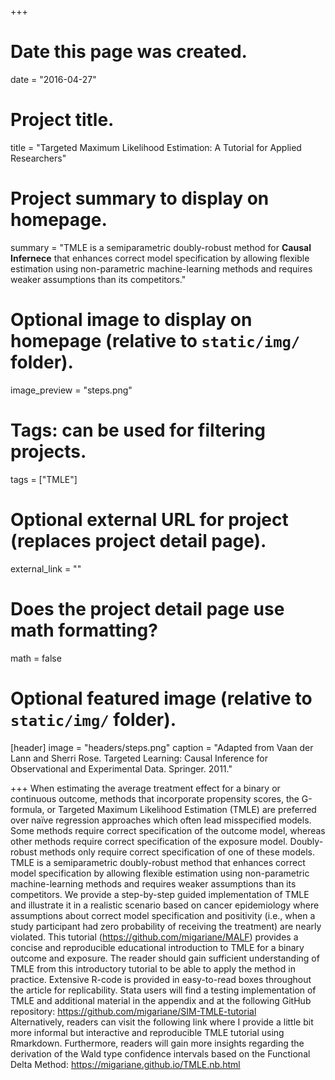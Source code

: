 +++
# Date this page was created.
date = "2016-04-27"

# Project title.
title = "Targeted Maximum Likelihood Estimation: A Tutorial for Applied Researchers"

# Project summary to display on homepage.
summary = "TMLE is a semiparametric doubly-robust method for **Causal Infernece** that enhances correct model specification by allowing flexible estimation using non-parametric machine-learning methods and requires weaker assumptions than its competitors."

# Optional image to display on homepage (relative to `static/img/` folder).
image_preview = "steps.png"

# Tags: can be used for filtering projects.
tags = ["TMLE"]

# Optional external URL for project (replaces project detail page).
external_link = ""

# Does the project detail page use math formatting?
math = false

# Optional featured image (relative to `static/img/` folder).
[header]
image = "headers/steps.png"
caption = "Adapted from Vaan der Lann and Sherri Rose. Targeted Learning: Causal Inference for Observational and Experimental Data. Springer. 2011."

+++
When estimating the average treatment effect for a binary or continuous outcome, methods that incorporate propensity scores, the G-formula, or Targeted Maximum Likelihood Estimation (TMLE) are preferred over naïve regression approaches which often lead misspecified models. Some methods require correct specification of the outcome model, whereas other methods require correct specification of the exposure model. Doubly-robust methods only require correct specification of one of these models. TMLE is a semiparametric doubly-robust method that enhances correct model specification by allowing flexible estimation using non-parametric machine-learning methods and requires weaker assumptions than its competitors. We provide a step-by-step guided implementation of TMLE and illustrate it in a realistic scenario based on cancer epidemiology where assumptions about correct model specification and positivity (i.e., when a study participant had zero probability of receiving the treatment) are nearly violated. This tutorial (https://github.com/migariane/MALF) provides a concise and reproducible educational introduction to TMLE for a binary outcome and exposure. The reader should gain sufficient understanding of TMLE from this introductory tutorial to be able to apply the method in practice. Extensive R-code is provided in easy-to-read boxes throughout the article for replicability. Stata users will find a testing implementation of TMLE and additional material in the appendix and at the following GitHub repository: https://github.com/migariane/SIM-TMLE-tutorial  
 	Alternatively, readers can visit the following link where I provide a little bit more informal but interactive and reproducible TMLE tutorial using Rmarkdown. Furthermore, readers will gain more insights regarding the derivation of the Wald type confidence intervals based on the Functional Delta Method: 
 	https://migariane.github.io/TMLE.nb.html 
 	